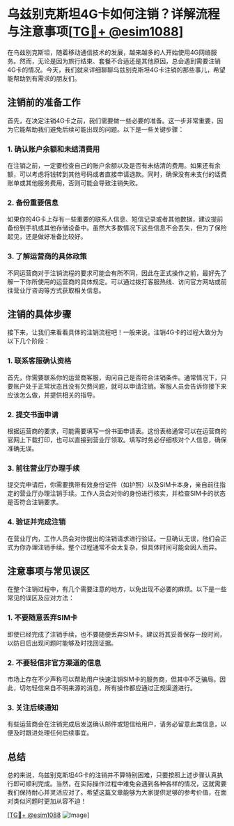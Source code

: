 # 乌兹别克斯坦4G卡如何注销？详解流程与注意事项[[TG💪+ @esim1088](https://t.me/s/esim1088)]

在乌兹别克斯坦，随着移动通信技术的发展，越来越多的人开始使用4G网络服务。然而，无论是因为旅行结束、套餐不合适还是其他原因，总会遇到需要注销4G卡的情况。今天，我们就来详细聊聊乌兹别克斯坦4G卡注销的那些事儿，希望能帮助到有需求的朋友们。

## 注销前的准备工作

首先，在决定注销4G卡之前，我们需要做一些必要的准备。这一步非常重要，因为它能帮助我们避免后续可能出现的问题。以下是一些关键步骤：

### 1. 确认账户余额和未结清费用

在注销之前，一定要检查自己的账户余额以及是否有未结清的费用。如果还有余额，可以考虑将钱转到其他号码或者直接申请退款。同时，确保没有未支付的话费账单或其他服务费用，否则可能会导致注销失败。

### 2. 备份重要信息

如果你的4G卡上存有一些重要的联系人信息、短信记录或者其他数据，建议提前备份到手机或其他存储设备中。虽然大多数情况下这些信息不会丢失，但为了保险起见，还是做好准备比较好。

### 3. 了解运营商的具体政策

不同运营商对于注销流程的要求可能会有所不同，因此在正式操作之前，最好先了解一下你所使用的运营商的具体规定。可以通过拨打客服热线、访问官方网站或前往营业厅咨询等方式获取相关信息。

## 注销的具体步骤

接下来，让我们来看看具体的注销流程吧！一般来说，注销4G卡的过程大致分为以下几个阶段：

### 1. 联系客服确认资格

首先，你需要联系你的运营商客服，询问自己是否符合注销条件。通常情况下，只要账户处于正常状态且没有欠费问题，就可以申请注销。客服人员会告诉你接下来应该怎么做，并提供相关的指导。

### 2. 提交书面申请

根据运营商的要求，可能需要填写一份书面申请表。这份表格通常可以在运营商的官网上下载打印，也可以直接到营业厅领取。填写时务必仔细核对个人信息，确保准确无误。

### 3. 前往营业厅办理手续

提交完申请后，你需要携带有效身份证件（如护照）以及SIM卡本身，亲自前往指定的营业厅办理注销手续。工作人员会对你的身份进行核实，并检查SIM卡的状态是否符合注销要求。

### 4. 验证并完成注销

在营业厅内，工作人员会对你提出的注销请求进行验证。一旦确认无误，他们会正式为你办理注销手续。整个过程通常不会太复杂，但具体时间可能会因人而异。

## 注意事项与常见误区

在整个注销过程中，有几个需要注意的地方，以免出现不必要的麻烦。以下是一些常见的误区及应对方法：

### 1. 不要随意丢弃SIM卡

即使已经完成了注销手续，也不要随便丢弃SIM卡。建议将其妥善保存一段时间，以防日后出现问题时能够及时找回证据。

### 2. 不要轻信非官方渠道的信息

市场上存在不少声称可以帮助用户快速注销SIM卡的服务商，但其中不乏骗局。因此，切勿轻信来自不明来源的消息，所有操作都应通过正规渠道进行。

### 3. 关注后续通知

有些运营商会在注销完成后发送确认邮件或短信给用户，请务必留意此类信息，以便及时跟进处理任何后续事宜。

## 总结

总的来说，乌兹别克斯坦4G卡的注销并不算特别困难，只要按照上述步骤认真执行即可顺利完成。当然，在实际操作过程中难免会遇到各种各样的情况，这就需要我们保持耐心并灵活应对了。希望这篇文章能够为大家提供足够的参考价值，在面对类似问题时更加从容不迫！

[[TG💪+ @esim1088](https://t.me/s/esim1088) ![Image](https://i.postimg.cc/4NQfJmqS/Snipaste-2025-05-13-00-14-12.png)]